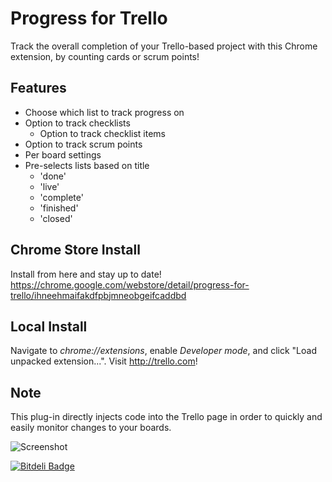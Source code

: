 # Progress for Trello

Track the overall completion of your Trello-based project with this Chrome extension, by counting cards or scrum points!


## Features

- Choose which list to track progress on
- Option to track checklists
	- Option to track checklist items
- Option to track scrum points
- Per board settings
- Pre-selects lists based on title
	- 'done'
	- 'live'
	- 'complete'
	- 'finished'
	- 'closed'


## Chrome Store Install

Install from here and stay up to date!
https://chrome.google.com/webstore/detail/progress-for-trello/ihneehmaifakdfpbjmneobgeifcaddbd


## Local Install

Navigate to *chrome://extensions*, enable *Developer mode*, and click "Load unpacked extension...". Visit http://trello.com!


## Note

This plug-in directly injects code into the Trello page in order to quickly and easily monitor changes to your boards.


![Screenshot](https://raw.github.com/Cycododge/Progress-For-Trello/master/resources/screenShot.png)


[![Bitdeli Badge](https://d2weczhvl823v0.cloudfront.net/Cycododge/Progress-For-Trello/trend.png)](https://bitdeli.com/free "Bitdeli Badge")

